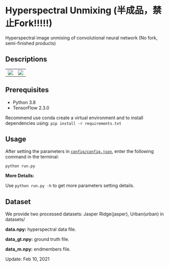# Hyperspectral Unmixing (半成品，禁止Fork!!!!!)

Hyperspectral image unmixing of convolutional neural network (No fork, semi-finished products)

## Descriptions

<table>
    <tr>
        <td>
            <img src=https://github.com/laugh12321/Hyperspectral-Imagery-Unmixing/blob/main/figures/Jasper%20Ridge.png>
        </td>
        <td>
            <img src=https://github.com/laugh12321/Hyperspectral-Imagery-Unmixing/blob/main/figures/Urban.png>
        </td>
    </tr>
</table>


## Prerequisites

- Python 3.8
- TensorFlow 2.3.0

Recommend use conda create a virtual environment and to install dependencies using: `pip install -r requirements.txt`

## Usage

After setting the parameters in [`config/config.json`](https://github.com/laugh12321/Hyperspectral-Imagery-Unmixing/blob/main/config/config.json), enter the following command in the terminal:

```
python run.py
```

<b>More Details:</b>

Use `python run.py -h` to get more parameters setting details.

## Dataset

We provide two processed datasets: Jasper Ridge(jasper), Urban(urban) in datasets/

<b>data.npy:</b> hyperspectral data file.

<b>data_gt.npy:</b> ground truth file.

<b>data_m.npy:</b> endmembers file.



Update: Feb 10, 2021
